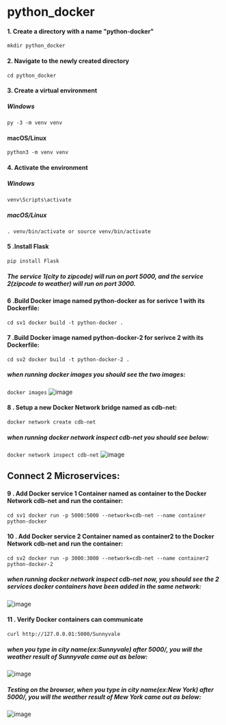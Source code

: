 # python_docker

#### 1. Create a directory with a name "python-docker"
`
mkdir python_docker
`
#### 2. Navigate to the newly created directory
`
cd python_docker
`
#### 3. Create a virtual environment
##### Windows
`
py -3 -m venv venv
`

#### macOS/Linux

`
python3 -m venv venv
`

#### 4. Activate the environment
##### Windows

`
venv\Scripts\activate
`
##### macOS/Linux

`
. venv/bin/activate or source venv/bin/activate
`
#### 5 .Install Flask
`
pip install Flask
`

##### The service 1(city to zipcode) will run on port 5000, and the service 2(zipcode to weather) will run on port 3000.
#### 6 .Build Docker image named python-docker as for serivce 1 with its Dockerfile:
`
cd sv1
docker build -t python-docker .
`
#### 7 .Build Docker image named python-docker-2 for serivce 2 with its Dockerfile:
`
cd sv2
docker build -t python-docker-2 .
`
##### when running docker images you should see the two images:
`
docker images
`
![image](https://user-images.githubusercontent.com/112602900/217962562-82f0a436-805f-455b-b39a-fe5ae1480fc8.png)

#### 8 . Setup a new Docker Network bridge named as cdb-net:
`
docker network create cdb-net
`
##### when running docker network inspect cdb-net you should see below:
`
docker network inspect cdb-net
`
![image](https://user-images.githubusercontent.com/112602900/217963264-fc51dd95-09b0-4828-8784-51c92005b6bc.png)

## Connect 2 Microservices:
#### 9 . Add Docker service 1 Container named as container to the Docker Network cdb-net and run the container:
`
cd sv1
docker run -p 5000:5000 --network=cdb-net --name container python-docker
`
#### 10 . Add Docker service 2 Container named as container2 to the Docker Network cdb-net and run the container:
`
cd sv2
docker run -p 3000:3000 --network=cdb-net --name container2 python-docker-2 
`
##### when running docker network inspect cdb-net now, you should see the 2 services docker containers have been added in the same network:
![image](https://user-images.githubusercontent.com/112602900/217963447-46e7713d-9352-48ad-8d4a-06d10df4b7a4.png)

#### 11 . Verify Docker containers can communicate
`
curl http://127.0.0.01:5000/Sunnyvale
`
##### when you type in city name(ex:Sunnyvale) after 5000/, you will the weather result of Sunnyvale came out as below:
![image](https://user-images.githubusercontent.com/112602900/217963677-39d5cdac-a4cb-49b3-905f-4940d98f8199.png)

##### Testing on the browser, when you type in city name(ex:New York) after 5000/, you will the weather result of Mew York came out as below:
![image](https://user-images.githubusercontent.com/112602900/217964717-b69aafab-e0b3-4fe6-a6bb-f8dca09480b0.png)

